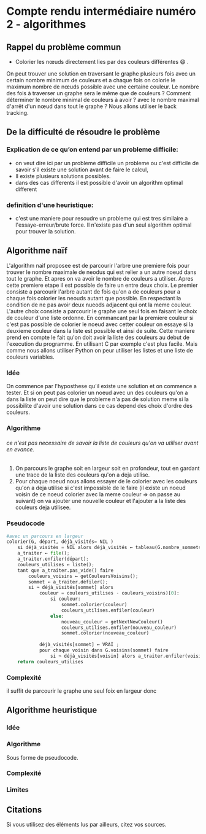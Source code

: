 # Compte rendu intermédiaire numéro 2 - algorithmes

## Rappel du problème commun
*	Colorier les nœuds directement lies par des couleurs différentes 😄 .

On peut trouver une solution en traversant le graphe plusieurs fois avec un certain nombre minimum de couleurs et a chaque fois on colorie le maximum nombre de nœuds possible avec une certaine couleur. Le nombre des fois à traverser un graphe sera le même que de couleurs ? Comment déterminer le nombre minimal de couleurs à avoir ? avec le nombre maximal d'arrêt d'un nœud dans tout le graphe ? Nous allons utiliser le back tracking.

## De la difficulté de résoudre le problème
### Explication de ce qu’on entend par un probleme difficile:
* on veut dire ici par un probleme difficile un probleme ou c'est difficile de savoir s'il existe une solution avant de faire le calcul,
* Il existe plusieurs solutions possibles.
* dans des cas differents il est possible d'avoir un algorithm optimal different 
  
### definition d'une heuristique:
* c'est une maniere pour resoudre un probleme qui est tres similaire a l'essaye-erreur/brute force. Il n'existe pas d'un seul algorithm optimal pour trouver la solution.


## Algorithme naïf
L'algorithm naif proposee est de parcourir l'arbre une premiere fois pour trouver le nombre maximale de neodus qui est relier a un autre noeud dans tout le graphe.
Et apres on va avoir le nombre de couleurs a utiliser. Apres cette premiere etape il est possible de faire un entre deux choix. Le premier consiste a parcourir l'arbre autant de fois
qu'on a de couleurs pour a chaque fois colorier les neouds autant que possible. En respectant la condition de ne pas avoir deux nueods adjacent qui ont la meme couleur. L'autre choix consiste a parcourir le graphe une seul fois en faisant le choix de couleur d'une liste ordonne. En commancant par la premiere couleur si c'est pas possible de colorier le noeud avec cetter couleur on essaye si la deuxieme couleur dans la liste est possible et ainsi de suite. Cette maniere prend en compte le fait qu'on doit avoir la liste des couleurs au debut de l'execution du programme. En utilisant C par exemple c'est plus facile. Mais comme nous allons utiliser Python on peur utiliser les listes et une liste de couleurs variables.

### Idée    
On commence par l'hyposthese qu'il existe une solution et on commence a tester. Et si on peut pas colorier un noeud avec un des couleurs qu'on a dans la liste on peut dire que le probleme n'a pas de solution meme si la possibilite d'avoir une solution dans ce cas depend des choix d'ordre des couleurs.

### Algorithme
###### ce n'est pas necessaire de savoir la liste de couleurs qu'on va utiliser avant en evance.
1. On parcours le graphe soit en largeur soit en profondeur, tout en gardant une trace de la liste des couleurs qu'on a deja utilise. 
2. Pour chaque noeud nous allons essayer de le colorier avec les couleurs qu'on a deja utilise si c'est impossible de le faire (il existe un noeud voisin de ce noeud colorier avec la meme couleur => on passe au suivant) on va ajouter une nouvelle couleur et l'ajouter a la liste des couleurs deja utilisee.

### Pseudocode 
```python
#avec un parcours en largeur
colorier(G, départ, déjà_visités= NIL )
    si déjà_visités = NIL alors déjà_visités ← tableau(G.nombre_sommets(), FAUX );
    a_traiter ← file();
    a_traiter.enfiler(départ);
    couleurs_utilises ← liste();
    tant que a_traiter.pas_vide() faire
        couleurs_voisins ← getCouleursVoisins();
        sommet ← a_traiter.défiler();
        si ¬ déjà_visités[sommet] alors
            couleur = couleurs_utilises - couleurs_voisins)[0]:
                si couleur:
                    sommet.colorier(couleur)
                    couleurs_utilises.enfiler(couleur)
                else:
                    nouveau_couleur = getNextNewCouleur()
                    couleurs_utilises.enfiler(nouveau_couleur)
                    sommet.colorier(nouveau_couleur)
                    
            déjà_visités[sommet] ← VRAI ;
            pour chaque voisin dans G.voisins(sommet) faire
                si ¬ déjà_visités[voisin] alors a_traiter.enfiler(voisin) ;
    return couleurs_utilises
```

### Complexité
il suffit de parcourir le graphe une seul foix en largeur donc 

## Algorithme heuristique

### Idée

### Algorithme
Sous forme de pseudocode.

### Complexité

### Limites

## Citations

Si vous utilisez des éléments lus par ailleurs, citez vos sources.
